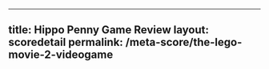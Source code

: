 ---
        
title: Hippo Penny Game Review
layout: scoredetail
permalink: /meta-score/the-lego-movie-2-videogame
---